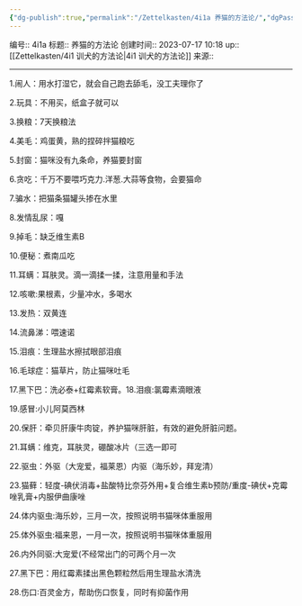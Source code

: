 ```yaml
---
{"dg-publish":true,"permalink":"/Zettelkasten/4i1a 养猫的方法论/","dgPassFrontmatter":true}
---
```


编号:: 4i1a
标题:: 养猫的方法论
创建时间:: 2023-07-17 10:18
up:: [[Zettelkasten/4i1 训犬的方法论\|4i1 训犬的方法论]]
来源:: 

---

1.闹人：用水打湿它，就会自己跑去舔毛，没工夫理你了

2.玩具：不用买，纸盒子就可以

3.换粮：7天换粮法

4.美毛：鸡蛋黄，熟的捏碎拌猫粮吃

5.封窗：猫咪没有九条命，养猫要封窗

6.贪吃：千万不要喂巧克力.洋葱.大蒜等食物，会要猫命

7.骗水：把猫条猫罐头掺在水里

8.发情乱尿：嘎

9.掉毛：缺乏维生素B

10.便秘：煮南瓜吃

11.耳螨：耳肤灵。滴一滴揉一揉，注意用量和手法

12.咳嗽:果根素，少量冲水，多喝水

13.发热：双黄连

14.流鼻涕：喂速诺

15.泪痕：生理盐水擦拭眼部泪痕

16.毛球症：猫草片，防止猫咪吐毛

17.黑下巴：洗必泰+红霉素软膏。18.泪痕:氯霉素滴眼液

19.感冒:小儿阿莫西林

20.保肝：牵贝肝康牛肉锭，养护猫咪肝脏，有效的避免肝脏问题。

21.耳螨：维克，耳肤灵，硼酸冰片（三选一即可

22.驱虫：外驱（大宠爱，福莱恩）内驱（海乐妙，拜宠清）

23.猫藓：轻度-碘伏消毒+盐酸特比奈芬外用+复合维生素b预防/重度-碘伏+克霉唑乳膏+内服伊曲康唑

24.体内驱虫:海乐妙，三月一次，按照说明书猫咪体重服用

25.体外驱虫:福来恩，一月一次，按照说明书猫咪体重服用

26.内外同驱:大宠爱(不经常出门的可两个月一次

27.黑下巴：用红霉素揉出黑色颗粒然后用生理盐水清洗

28.伤口∶百灵金方，帮助伤口恢复，同时有抑菌作用